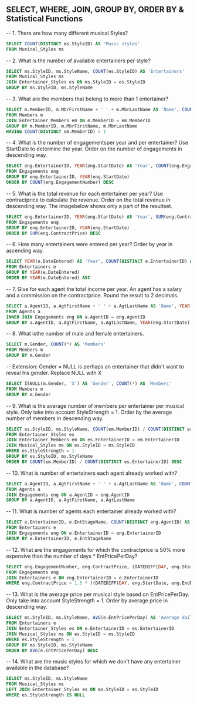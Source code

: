 ## SELECT, WHERE, JOIN, GROUP BY, ORDER BY & Statistical Functions

-- 1. There are how many different musical Styles?

```sql
SELECT COUNT(DISTINCT ms.StyleID) AS 'Music styles'
FROM Musical_Styles ms
```

-- 2. What is the number of available entertainers per style?

```sql
SELECT ms.StyleID, ms.StyleName, COUNT(es.StyleID) AS 'Entertainers'
FROM Musical_Styles ms
JOIN Entertainer_Styles es ON ms.StyleID = es.StyleID
GROUP BY ms.StyleID, ms.StyleName
```

-- 3. What are the members that belong to more than 1 entertainer?

```sql
SELECT m.MemberID, m.MbrFirstName + ' ' + m.MbrLastName AS 'Name', COUNT(DISTINCT em.MemberID) AS 'Entertainers'
FROM Members m
JOIN Entertainer_Members em ON m.MemberID = em.MemberID
GROUP BY m.MemberID, m.MbrFirstName, m.MbrLastName
HAVING COUNT(DISTINCT em.MemberID) > 1
```

-- 4. What is the number of engagementsper year and per entertainer? Use StartDate to determine the year. Order on the number of engagements in descending way.

```sql
SELECT eng.EntertainerID, YEAR(eng.StartDate) AS 'Year', COUNT(eng.EngagementNumber) AS 'Engagements'
FROM Engagements eng
GROUP BY eng.EntertainerID, YEAR(eng.StartDate)
ORDER BY COUNT(eng.EngagementNumber) DESC
```

-- 5. What is the total revenue for each entertainer per year? Use contractprice to calculate the revenue. Order on the total revenue in descending way. The imagebelow shows only a part of the resultset.

```sql
SELECT eng.EntertainerID, YEAR(eng.StartDate) AS 'Year', SUM(eng.ContractPrice) AS 'Revenue'
FROM Engagements eng
GROUP BY eng.EntertainerID, YEAR(eng.StartDate)
ORDER BY SUM(eng.ContractPrice) DESC
```

-- 6. How many entertainers were entered per year? Order by year in ascending way.

```sql
SELECT YEAR(e.DateEntered) AS 'Year', COUNT(DISTINCT e.EntertainerID) AS 'New entertainers'
FROM Entertainers e
GROUP BY YEAR(e.DateEntered)
ORDER BY YEAR(e.DateEntered) ASC
```

-- 7. Give for each agent the total income per year. An agent has a salary and a commission on the contractprice. Round the result to 2 decimals.

```sql
SELECT a.AgentID, a.AgtFirstName + ' ' + a.AgtLastName AS 'Name', YEAR(eng.StartDate) AS 'Year', ROUND(SUM(a.CommissionRate * eng.ContractPrice) + a.Salary,2)  AS 'Income'
FROM Agents a
INNER JOIN Engagements eng ON a.AgentID = eng.AgentID
GROUP BY a.AgentID, a.AgtFirstName, a.AgtLastName, YEAR(eng.StartDate), a.Salary
```

-- 8. What isthe number of male and female entertainers.

```sql
SELECT m.Gender, COUNT(*) AS 'Members'
FROM Members m
GROUP BY m.Gender
```

-- Extension: Gender = NULL is perhaps an entertainer that didn't want to reveal his gender. Replace NULL with X

```sql
SELECT ISNULL(m.Gender, 'X') AS 'Gender', COUNT(*) AS 'Members'
FROM Members m
GROUP BY m.Gender
```

-- 9. What is the average number of members per entertainer per musical style. Only take into account StyleStrength = 1. Order by the average number of members in descending way.

```sql
SELECT es.StyleID, ms.StyleName, COUNT(em.MemberID) / COUNT(DISTINCT es.EntertainerID) As 'Average members'
FROM Entertainer_Styles es
JOIN Entertainer_Members em ON es.EntertainerID = em.EntertainerID
JOIN Musical_Styles ms ON es.StyleID = ms.StyleID
WHERE es.StyleStrength = 1
GROUP BY es.StyleID, ms.StyleName
ORDER BY COUNT(em.MemberID) / COUNT(DISTINCT es.EntertainerID) DESC
```

-- 10. What is number of entertainers each agent already worked with?

```sql
SELECT a.AgentID, a.AgtFirstName + ' ' + a.AgtLastName AS 'Name', COUNT(DISTINCT eng.EntertainerID) AS 'Entertainers'
FROM Agents a
JOIN Engagements eng ON a.AgentID = eng.AgentID
GROUP BY a.AgentID, a.AgtFirstName, a.AgtLastName
```

-- 11. What is number of agents each entertainer already worked with?

```sql
SELECT e.EntertainerID, e.EntStageName, COUNT(DISTINCT eng.AgentID) AS 'Agents'
FROM Entertainers e
JOIN Engagements eng ON e.EntertainerID = eng.EntertainerID
GROUP BY e.EntertainerID, e.EntStageName
```

-- 12. What are the engagements for which the contractprice is 50% more expensive than the number of days \* EntPricePerDay?

```sql
SELECT eng.EngagementNumber, eng.ContractPrice, (DATEDIFF(DAY, eng.StartDate, eng.EndDate) + 1) * e.EntPricePerDay AS 'Calculated on daily rate'
FROM Engagements eng
JOIN Entertainers e ON eng.EntertainerID = e.EntertainerID
WHERE eng.ContractPrice > 1.5 * ((DATEDIFF(DAY, eng.StartDate, eng.EndDate) + 1) * e.EntPricePerDay)
```

-- 13. What is the average price per musical style based on EntPricePerDay. Only take into account StyleStrength = 1. Order by average price in descending way.

```sql
SELECT ms.StyleID, ms.StyleName, AVG(e.EntPricePerDay) AS 'Average daily rate'
FROM Entertainers e
JOIN Entertainer_Styles es ON e.EntertainerID = es.EntertainerID
JOIN Musical_Styles ms ON es.StyleID = ms.StyleID
WHERE es.StyleStrength = 1
GROUP BY ms.StyleID, ms.StyleName
ORDER BY AVG(e.EntPricePerDay) DESC
```

-- 14. What are the music styles for which we don't have any entertainer available in the database?

```sql
SELECT ms.StyleID, ms.StyleName
FROM Musical_Styles ms
LEFT JOIN Entertainer_Styles es ON ms.StyleID = es.StyleID
WHERE es.StyleStrength IS NULL
```
